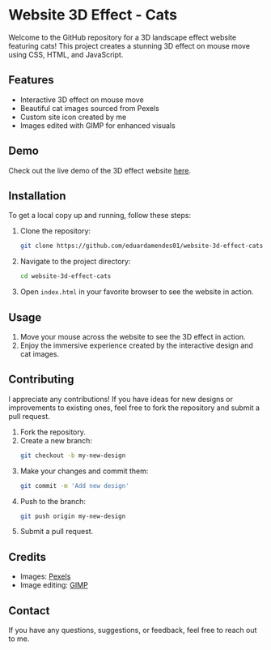 # Website 3D Effect - Cats

Welcome to the GitHub repository for a 3D landscape effect website featuring cats! This project creates a stunning 3D effect on mouse move using CSS, HTML, and JavaScript.

## Features

- Interactive 3D effect on mouse move
- Beautiful cat images sourced from Pexels
- Custom site icon created by me
- Images edited with GIMP for enhanced visuals

## Demo

Check out the live demo of the 3D effect website [here](https://eduardamendes01.github.io/website-3d-effect-cats/).

## Installation

To get a local copy up and running, follow these steps:

1. Clone the repository:
    ```sh
    git clone https://github.com/eduardamendes01/website-3d-effect-cats.git
    ```
2. Navigate to the project directory:
    ```sh
    cd website-3d-effect-cats
    ```
3. Open `index.html` in your favorite browser to see the website in action.

## Usage

1. Move your mouse across the website to see the 3D effect in action.
2. Enjoy the immersive experience created by the interactive design and cat images.

## Contributing

I appreciate any contributions! If you have ideas for new designs or improvements to existing ones, feel free to fork the repository and submit a pull request.

1. Fork the repository.
2. Create a new branch: 
    ```sh
    git checkout -b my-new-design
    ```
3. Make your changes and commit them:
    ```sh
    git commit -m 'Add new design'
    ```
4. Push to the branch:
    ```sh
    git push origin my-new-design
    ```
5. Submit a pull request.

## Credits

- Images: [Pexels](https://www.pexels.com)
- Image editing: [GIMP](https://www.gimp.org)

## Contact

If you have any questions, suggestions, or feedback, feel free to reach out to me.
